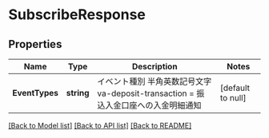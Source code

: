 # SubscribeResponse

## Properties
Name | Type | Description | Notes
------------ | ------------- | ------------- | -------------
**EventTypes** | **string** | イベント種別 半角英数記号文字 va-deposit-transaction &#x3D; 振込入金口座への入金明細通知  | [default to null]

[[Back to Model list]](../README.md#documentation-for-models) [[Back to API list]](../README.md#documentation-for-api-endpoints) [[Back to README]](../README.md)

